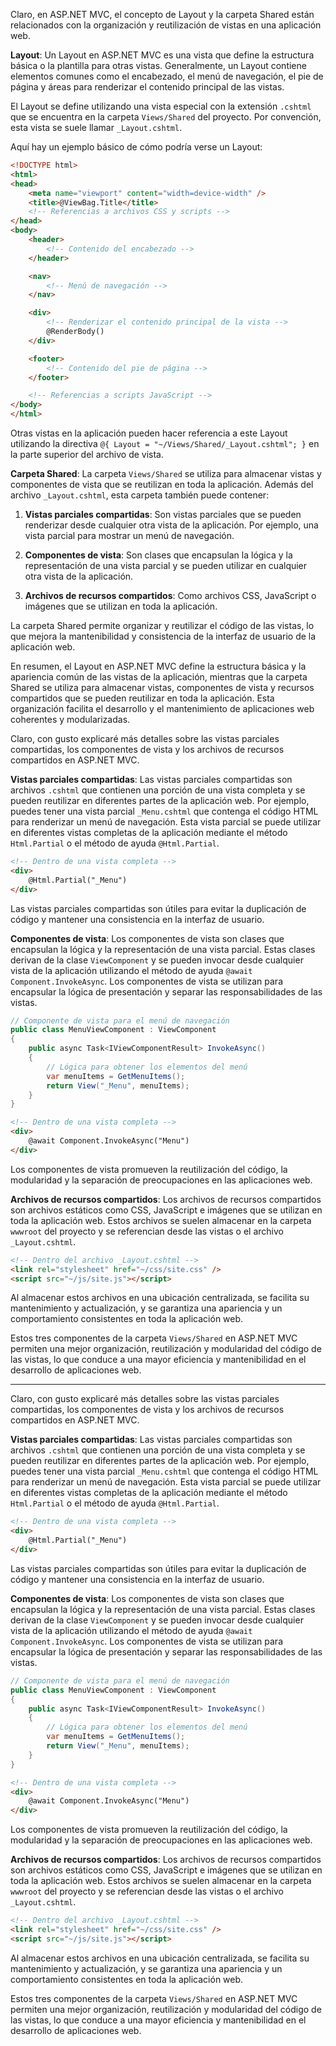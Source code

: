 Claro, en ASP.NET MVC, el concepto de Layout y la carpeta Shared están relacionados con la organización y reutilización de vistas en una aplicación web.

**Layout**:
Un Layout en ASP.NET MVC es una vista que define la estructura básica o la plantilla para otras vistas. Generalmente, un Layout contiene elementos comunes como el encabezado, el menú de navegación, el pie de página y áreas para renderizar el contenido principal de las vistas.

El Layout se define utilizando una vista especial con la extensión `.cshtml` que se encuentra en la carpeta `Views/Shared` del proyecto. Por convención, esta vista se suele llamar `_Layout.cshtml`.

Aquí hay un ejemplo básico de cómo podría verse un Layout:

```html
<!DOCTYPE html>
<html>
<head>
    <meta name="viewport" content="width=device-width" />
    <title>@ViewBag.Title</title>
    <!-- Referencias a archivos CSS y scripts -->
</head>
<body>
    <header>
        <!-- Contenido del encabezado -->
    </header>

    <nav>
        <!-- Menú de navegación -->
    </nav>

    <div>
        <!-- Renderizar el contenido principal de la vista -->
        @RenderBody()
    </div>

    <footer>
        <!-- Contenido del pie de página -->
    </footer>

    <!-- Referencias a scripts JavaScript -->
</body>
</html>
```

Otras vistas en la aplicación pueden hacer referencia a este Layout utilizando la directiva `@{ Layout = "~/Views/Shared/_Layout.cshtml"; }` en la parte superior del archivo de vista.

**Carpeta Shared**:
La carpeta `Views/Shared` se utiliza para almacenar vistas y componentes de vista que se reutilizan en toda la aplicación. Además del archivo `_Layout.cshtml`, esta carpeta también puede contener:

1. **Vistas parciales compartidas**: Son vistas parciales que se pueden renderizar desde cualquier otra vista de la aplicación. Por ejemplo, una vista parcial para mostrar un menú de navegación.

2. **Componentes de vista**: Son clases que encapsulan la lógica y la representación de una vista parcial y se pueden utilizar en cualquier otra vista de la aplicación.

3. **Archivos de recursos compartidos**: Como archivos CSS, JavaScript o imágenes que se utilizan en toda la aplicación.

La carpeta Shared permite organizar y reutilizar el código de las vistas, lo que mejora la mantenibilidad y consistencia de la interfaz de usuario de la aplicación web.

En resumen, el Layout en ASP.NET MVC define la estructura básica y la apariencia común de las vistas de la aplicación, mientras que la carpeta Shared se utiliza para almacenar vistas, componentes de vista y recursos compartidos que se pueden reutilizar en toda la aplicación. Esta organización facilita el desarrollo y el mantenimiento de aplicaciones web coherentes y modularizadas.

Claro, con gusto explicaré más detalles sobre las vistas parciales compartidas, los componentes de vista y los archivos de recursos compartidos en ASP.NET MVC.

**Vistas parciales compartidas**:
Las vistas parciales compartidas son archivos `.cshtml` que contienen una porción de una vista completa y se pueden reutilizar en diferentes partes de la aplicación web. Por ejemplo, puedes tener una vista parcial `_Menu.cshtml` que contenga el código HTML para renderizar un menú de navegación. Esta vista parcial se puede utilizar en diferentes vistas completas de la aplicación mediante el método `Html.Partial` o el método de ayuda `@Html.Partial`.

```html
<!-- Dentro de una vista completa -->
<div>
    @Html.Partial("_Menu")
</div>
```

Las vistas parciales compartidas son útiles para evitar la duplicación de código y mantener una consistencia en la interfaz de usuario.

**Componentes de vista**:
Los componentes de vista son clases que encapsulan la lógica y la representación de una vista parcial. Estas clases derivan de la clase `ViewComponent` y se pueden invocar desde cualquier vista de la aplicación utilizando el método de ayuda `@await Component.InvokeAsync`. Los componentes de vista se utilizan para encapsular la lógica de presentación y separar las responsabilidades de las vistas.

```csharp
// Componente de vista para el menú de navegación
public class MenuViewComponent : ViewComponent
{
    public async Task<IViewComponentResult> InvokeAsync()
    {
        // Lógica para obtener los elementos del menú
        var menuItems = GetMenuItems();
        return View("_Menu", menuItems);
    }
}
```

```html
<!-- Dentro de una vista completa -->
<div>
    @await Component.InvokeAsync("Menu")
</div>
```

Los componentes de vista promueven la reutilización del código, la modularidad y la separación de preocupaciones en las aplicaciones web.

**Archivos de recursos compartidos**:
Los archivos de recursos compartidos son archivos estáticos como CSS, JavaScript e imágenes que se utilizan en toda la aplicación web. Estos archivos se suelen almacenar en la carpeta `wwwroot` del proyecto y se referencian desde las vistas o el archivo `_Layout.cshtml`.

```html
<!-- Dentro del archivo _Layout.cshtml -->
<link rel="stylesheet" href="~/css/site.css" />
<script src="~/js/site.js"></script>
```

Al almacenar estos archivos en una ubicación centralizada, se facilita su mantenimiento y actualización, y se garantiza una apariencia y un comportamiento consistentes en toda la aplicación web.

Estos tres componentes de la carpeta `Views/Shared` en ASP.NET MVC permiten una mejor organización, reutilización y modularidad del código de las vistas, lo que conduce a una mayor eficiencia y mantenibilidad en el desarrollo de aplicaciones web.

--- 

Claro, con gusto explicaré más detalles sobre las vistas parciales compartidas, los componentes de vista y los archivos de recursos compartidos en ASP.NET MVC.

**Vistas parciales compartidas**:
Las vistas parciales compartidas son archivos `.cshtml` que contienen una porción de una vista completa y se pueden reutilizar en diferentes partes de la aplicación web. Por ejemplo, puedes tener una vista parcial `_Menu.cshtml` que contenga el código HTML para renderizar un menú de navegación. Esta vista parcial se puede utilizar en diferentes vistas completas de la aplicación mediante el método `Html.Partial` o el método de ayuda `@Html.Partial`.

```html
<!-- Dentro de una vista completa -->
<div>
    @Html.Partial("_Menu")
</div>
```

Las vistas parciales compartidas son útiles para evitar la duplicación de código y mantener una consistencia en la interfaz de usuario.

**Componentes de vista**:
Los componentes de vista son clases que encapsulan la lógica y la representación de una vista parcial. Estas clases derivan de la clase `ViewComponent` y se pueden invocar desde cualquier vista de la aplicación utilizando el método de ayuda `@await Component.InvokeAsync`. Los componentes de vista se utilizan para encapsular la lógica de presentación y separar las responsabilidades de las vistas.

```csharp
// Componente de vista para el menú de navegación
public class MenuViewComponent : ViewComponent
{
    public async Task<IViewComponentResult> InvokeAsync()
    {
        // Lógica para obtener los elementos del menú
        var menuItems = GetMenuItems();
        return View("_Menu", menuItems);
    }
}
```

```html
<!-- Dentro de una vista completa -->
<div>
    @await Component.InvokeAsync("Menu")
</div>
```

Los componentes de vista promueven la reutilización del código, la modularidad y la separación de preocupaciones en las aplicaciones web.

**Archivos de recursos compartidos**:
Los archivos de recursos compartidos son archivos estáticos como CSS, JavaScript e imágenes que se utilizan en toda la aplicación web. Estos archivos se suelen almacenar en la carpeta `wwwroot` del proyecto y se referencian desde las vistas o el archivo `_Layout.cshtml`.

```html
<!-- Dentro del archivo _Layout.cshtml -->
<link rel="stylesheet" href="~/css/site.css" />
<script src="~/js/site.js"></script>
```

Al almacenar estos archivos en una ubicación centralizada, se facilita su mantenimiento y actualización, y se garantiza una apariencia y un comportamiento consistentes en toda la aplicación web.

Estos tres componentes de la carpeta `Views/Shared` en ASP.NET MVC permiten una mejor organización, reutilización y modularidad del código de las vistas, lo que conduce a una mayor eficiencia y mantenibilidad en el desarrollo de aplicaciones web.